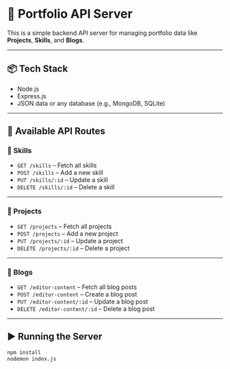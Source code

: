 # 🚀 Portfolio API Server

This is a simple backend API server for managing portfolio data like **Projects**, **Skills**, and **Blogs**.

---

## 📦 Tech Stack

- Node.js
- Express.js
- JSON data or any database (e.g., MongoDB, SQLite)

---

## 📂 Available API Routes

### 🔧 Skills

- `GET /skills` – Fetch all skills  
- `POST /skills` – Add a new skill  
- `PUT /skills/:id` – Update a skill  
- `DELETE /skills/:id` – Delete a skill

---

### 💼 Projects

- `GET /projects` – Fetch all projects  
- `POST /projects` – Add a new project  
- `PUT /projects/:id` – Update a project  
- `DELETE /projects/:id` – Delete a project

---

### 📝 Blogs

- `GET /editor-content` – Fetch all blog posts  
- `POST /editor-content` – Create a blog post  
- `PUT /editor-content/:id` – Update a blog post  
- `DELETE /editor-content/:id` – Delete a blog post

---

## ▶️ Running the Server

```bash
npm install
nodemon index.js
```
